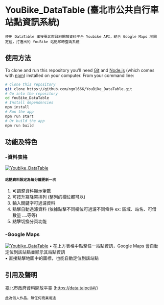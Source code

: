 # YouBike_DataTable (臺北市公共自行車站點資訊系統)

```
使用 DataTable 串接臺北市政府開放資料平台 Youbike API，結合 Google Maps 地圖定位，打造出的 YouBike 站點即時查詢系統
```

## 使用方法

To clone and run this repository you'll need [Git](https://git-scm.com) and [Node.js](https://nodejs.org/en/download/) (which comes with [npm](http://npmjs.com)) installed on your computer. From your command line:

```bash
# Clone this repository
git clone https://github.com/ngnl666/YouBike_DataTable.git
# Go into the repository
cd YouBike_DataTable
# Install dependencies
npm install
# Run the app
npm run start
# Or build the app
npm run build
```

## 功能及特色

### -資料表格

[![Youbike_DataTable](https://i.postimg.cc/DyznVKwz/tempsnip.png)](https://i.postimg.cc/DyznVKwz/tempsnip.png)

#### `站點資料設定為每分鐘更新一次`

1. 可調整資料顯示筆數
2. 可按升冪降冪排列 (整列的欄位都可以)
3. 輸入關鍵字可過濾資料
4. 點擊自動過濾資料 (依據點擊不同欄位可過濾不同條件 ex: 區域、站名、可借數量 ....等等)
5. 點擊切換分頁功能

### -Google Maps

[![Youbike_DataTable](https://i.postimg.cc/dVmbDH1f/img1.png)](https://i.postimg.cc/dVmbDH1f/img1.png)
▪️ 在上方表格中點擊任一站點資訊，Google Maps 會自動定位到該站點並顯示其站點資訊  
▪️ 直接點擊地圖中的圖標，也能自動定位到該站點

## 引用及聲明

臺北市政府資料開放平臺 (https://data.taipei/#/)

`此為個人作品，無任何商業用途`
